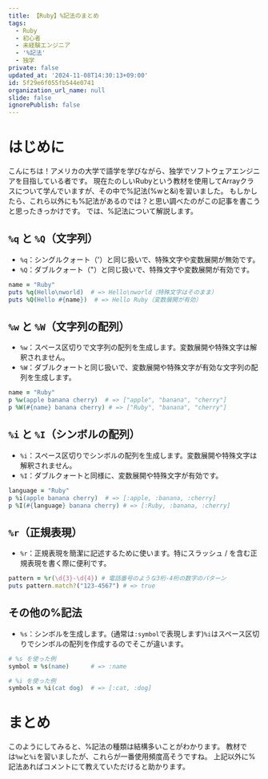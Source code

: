 ```yaml
---
title: 【Ruby】%記法のまとめ
tags:
  - Ruby
  - 初心者
  - 未経験エンジニア
  - '%記法'
  - 独学
private: false
updated_at: '2024-11-08T14:30:13+09:00'
id: 5f29e6f055fb544e0741
organization_url_name: null
slide: false
ignorePublish: false
---
```

# はじめに
こんにちは！アメリカの大学で語学を学びながら、独学でソフトウェアエンジニアを目指している者です。
現在たのしいRubyという教材を使用してArrayクラスについて学んでいますが、その中で%記法(%wと&i)を習いました。
もしかしたら、これら以外にも%記法があるのでは？と思い調べたのがこの記事を書こうと思ったきっかけです。
では、%記法について解説します。

## `%q` と `%Q`（文字列）
* `%q`：シングルクォート（'）と同じ扱いで、特殊文字や変数展開が無効です。
* `%Q`：ダブルクォート（"）と同じ扱いで、特殊文字や変数展開が有効です。
```ruby
name = "Ruby"
puts %q(Hello\nworld)  # => Hello\nworld（特殊文字はそのまま）
puts %Q(Hello #{name})  # => Hello Ruby（変数展開が有効）
```

## `%w` と `%W`（文字列の配列）
* `%w`：スペース区切りで文字列の配列を生成します。変数展開や特殊文字は解釈されません。
* `%W`：ダブルクォートと同じ扱いで、変数展開や特殊文字が有効な文字列の配列を生成します。
```ruby
name = "Ruby"
p %w(apple banana cherry)  # => ["apple", "banana", "cherry"]
p %W(#{name} banana cherry) # => ["Ruby", "banana", "cherry"]
```

## `%i` と `%I`（シンボルの配列）
* `%i`：スペース区切りでシンボルの配列を生成します。変数展開や特殊文字は解釈されません。
* `%I`：ダブルクォートと同様に、変数展開や特殊文字が有効です。
```ruby
language = "Ruby"
p %i(apple banana cherry)  # => [:apple, :banana, :cherry]
p %I(#{language} banana cherry) # => [:Ruby, :banana, :cherry]
```
## `%r`（正規表現）
* `%r`：正規表現を簡潔に記述するために使います。特にスラッシュ / を含む正規表現を書く際に便利です。
```ruby
pattern = %r(\d{3}-\d{4}) # 電話番号のような3桁-4桁の数字のパターン
puts pattern.match?("123-4567") # => true
```
## その他の%記法
* `%s`：シンボルを生成します。(通常は`:symbol`で表現します)`%i`はスペース区切りでシンボルの配列を作成するのでそこが違います。
```ruby
# %s を使った例
symbol = %s(name)      # => :name

# %i を使った例
symbols = %i(cat dog)  # => [:cat, :dog]
```

# まとめ
このようにしてみると、%記法の種類は結構多いことがわかります。
教材では`%w`と`%i`を習いましたが、これらが一番使用頻度高そうですね。
上記以外に%記法あればコメントにて教えていただけると助かります。
